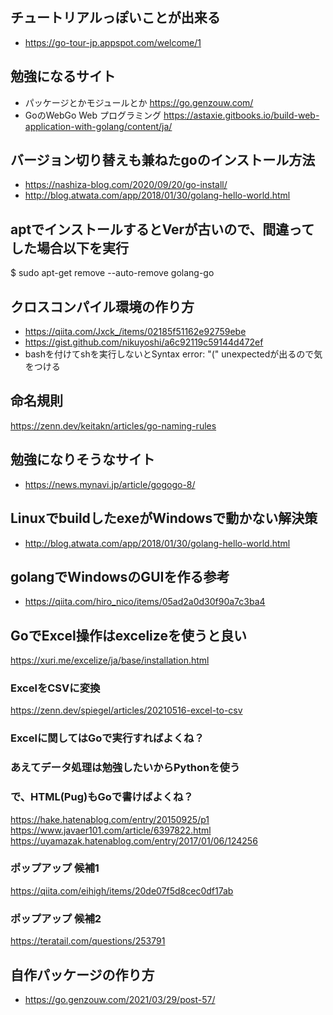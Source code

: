 ## チュートリアルっぽいことが出来る
- https://go-tour-jp.appspot.com/welcome/1

## 勉強になるサイト
- パッケージとかモジュールとか https://go.genzouw.com/
- GoのWebGo Web プログラミング https://astaxie.gitbooks.io/build-web-application-with-golang/content/ja/
## バージョン切り替えも兼ねたgoのインストール方法
- https://nashiza-blog.com/2020/09/20/go-install/
- http://blog.atwata.com/app/2018/01/30/golang-hello-world.html

## aptでインストールするとVerが古いので、間違ってした場合以下を実行
$ sudo apt-get remove --auto-remove golang-go

## クロスコンパイル環境の作り方
- https://qiita.com/Jxck_/items/02185f51162e92759ebe
- https://gist.github.com/nikuyoshi/a6c92119c59144d472ef
- bashを付けてshを実行しないとSyntax error: "(" unexpectedが出るので気をつける

## 命名規則
https://zenn.dev/keitakn/articles/go-naming-rules

## 勉強になりそうなサイト
- https://news.mynavi.jp/article/gogogo-8/

## LinuxでbuildしたexeがWindowsで動かない解決策
- http://blog.atwata.com/app/2018/01/30/golang-hello-world.html

## golangでWindowsのGUIを作る参考
- https://qiita.com/hiro_nico/items/05ad2a0d30f90a7c3ba4

## GoでExcel操作はexcelizeを使うと良い
https://xuri.me/excelize/ja/base/installation.html

### ExcelをCSVに変換
https://zenn.dev/spiegel/articles/20210516-excel-to-csv

### Excelに関してはGoで実行すればよくね？
### あえてデータ処理は勉強したいからPythonを使う
### で、HTML(Pug)もGoで書けばよくね？
https://hake.hatenablog.com/entry/20150925/p1
https://www.javaer101.com/article/6397822.html
https://uyamazak.hatenablog.com/entry/2017/01/06/124256

### ポップアップ 候補1
https://qiita.com/eihigh/items/20de07f5d8cec0df17ab

### ポップアップ 候補2
https://teratail.com/questions/253791


## 自作パッケージの作り方
- https://go.genzouw.com/2021/03/29/post-57/
